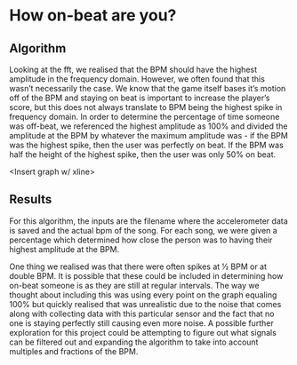 # How on-beat are you?

## Algorithm

Looking at the fft, we realised that the BPM should have the highest amplitude in the frequency domain. However, we often found that this wasn’t necessarily the case. We know that the game itself bases it’s motion off of the BPM and staying on beat is important to increase the player’s score, but this does not always translate to BPM being the highest spike in frequency domain. In order to determine the percentage of time someone was off-beat, we referenced the highest amplitude as 100% and divided the amplitude at the BPM by whatever the maximum amplitude was - if the BPM was the highest spike, then the user was perfectly on beat. If the BPM was half the height of the highest spike, then the user was only 50% on beat.

<Insert graph w/ xline>

## Results

For this algorithm, the inputs are the filename where the accelerometer data is saved and the actual bpm of the song. For each song, we were given a percentage which determined how close the person was to having their highest amplitude at the BPM. 

<screenshot of an example of how function works>

One thing we realised was that there were often spikes at ½ BPM or at double BPM. It is possible that these could be included in determining how on-beat someone is as they are still at regular intervals. The way we thought about including this was using every point on the graph equaling 100% but quickly realised that was unrealistic due to the noise that comes along with collecting data with this particular sensor and the fact that no one is staying perfectly still causing even more noise. A possible further exploration for this project could be attempting to figure out what signals can be filtered out and expanding the algorithm to take into account multiples and fractions of the BPM.
